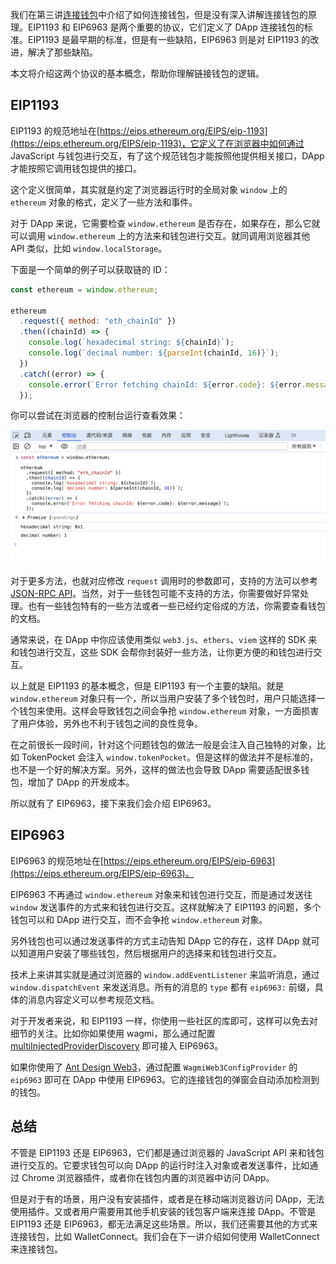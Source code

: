 我们在第三讲[连接钱包](./03_ConnectWallet/readme.md)中介绍了如何连接钱包，但是没有深入讲解连接钱包的原理。EIP1193 和 EIP6963 是两个重要的协议，它们定义了 DApp 连接钱包的标准。EIP1193 是最早期的标准，但是有一些缺陷，EIP6963 则是对 EIP1193 的改进，解决了那些缺陷。

本文将介绍这两个协议的基本概念，帮助你理解链接钱包的逻辑。

## EIP1193

EIP1193 的规范地址在[https://eips.ethereum.org/EIPS/eip-1193](https://eips.ethereum.org/EIPS/eip-1193)，它定义了在浏览器中如何通过 JavaScript 与钱包进行交互，有了这个规范钱包才能按照他提供相关接口，DApp 才能按照它调用钱包提供的接口。

这个定义很简单，其实就是约定了浏览器运行时的全局对象 `window` 上的 `ethereum` 对象的格式，定义了一些方法和事件。

对于 DApp 来说，它需要检查 `window.ethereum` 是否存在，如果存在，那么它就可以调用 `window.ethereum` 上的方法来和钱包进行交互。就同调用浏览器其他 API 类似，比如 `window.localStorage`。

下面是一个简单的例子可以获取链的 ID：

```javascript
const ethereum = window.ethereum;

ethereum
  .request({ method: "eth_chainId" })
  .then((chainId) => {
    console.log(`hexadecimal string: ${chainId}`);
    console.log(`decimal number: ${parseInt(chainId, 16)}`);
  })
  .catch((error) => {
    console.error(`Error fetching chainId: ${error.code}: ${error.message}`);
  });
```

你可以尝试在浏览器的控制台运行查看效果：

![](./img/demo.png)

对于更多方法，也就对应修改 `request` 调用时的参数即可，支持的方法可以参考 [JSON-RPC API](https://ethereum.org/developers/docs/apis/json-rpc)。当然，对于一些钱包可能不支持的方法，你需要做好异常处理。也有一些钱包特有的一些方法或者一些已经约定俗成的方法，你需要查看钱包的文档。

通常来说，在 DApp 中你应该使用类似 `web3.js`、`ethers`、`viem` 这样的 SDK 来和钱包进行交互，这些 SDK 会帮你封装好一些方法，让你更方便的和钱包进行交互。

以上就是 EIP1193 的基本概念，但是 EIP1193 有一个主要的缺陷。就是 `window.ethereum` 对象只有一个，所以当用户安装了多个钱包时，用户只能选择一个钱包来使用。这样会导致钱包之间会争抢 `window.ethereum` 对象，一方面损害了用户体验，另外也不利于钱包之间的良性竞争。

在之前很长一段时间，针对这个问题钱包的做法一般是会注入自己独特的对象，比如 TokenPocket 会注入 `window.tokenPocket`。但是这样的做法并不是标准的，也不是一个好的解决方案。另外，这样的做法也会导致 DApp 需要适配很多钱包，增加了 DApp 的开发成本。

所以就有了 EIP6963，接下来我们会介绍 EIP6963。

## EIP6963

EIP6963 的规范地址在[https://eips.ethereum.org/EIPS/eip-6963](https://eips.ethereum.org/EIPS/eip-6963)。

EIP6963 不再通过 `window.ethereum` 对象来和钱包进行交互，而是通过发送往 `window` 发送事件的方式来和钱包进行交互。这样就解决了 EIP1193 的问题，多个钱包可以和 DApp 进行交互，而不会争抢 `window.ethereum` 对象。

另外钱包也可以通过发送事件的方式主动告知 DApp 它的存在，这样 DApp 就可以知道用户安装了哪些钱包，然后根据用户的选择来和钱包进行交互。

技术上来讲其实就是通过浏览器的 `window.addEventListener` 来监听消息，通过 `window.dispatchEvent` 来发送消息。所有的消息的 `type` 都有 `eip6963:` 前缀，具体的消息内容定义可以参考规范文档。

对于开发者来说，和 EIP1193 一样，你使用一些社区的库即可，这样可以免去对细节的关注。比如你如果使用 wagmi，那么通过配置 [multiInjectedProviderDiscovery](https://wagmi.sh/core/api/createConfig#multiinjectedproviderdiscovery) 即可接入 EIP6963。

如果你使用了 [Ant Design Web3](https://web3.ant.design/zh-CN/components/wagmi#eip6963)，通过配置 `WagmiWeb3ConfigProvider` 的 `eip6963` 即可在 DApp 中使用 EIP6963。它的连接钱包的弹窗会自动添加检测到的钱包。

## 总结

不管是 EIP1193 还是 EIP6963，它们都是通过浏览器的 JavaScript API 来和钱包进行交互的。它要求钱包可以向 DApp 的运行时注入对象或者发送事件，比如通过 Chrome 浏览器插件，或者你在钱包内置的浏览器中访问 DApp。

但是对于有的场景，用户没有安装插件，或者是在移动端浏览器访问 DApp，无法使用插件。又或者用户需要用其他手机安装的钱包客户端来连接 DApp。不管是 EIP1193 还是 EIP6963，都无法满足这些场景。所以，我们还需要其他的方式来连接钱包，比如 WalletConnect。我们会在下一讲介绍如何使用 WalletConnect 来连接钱包。
